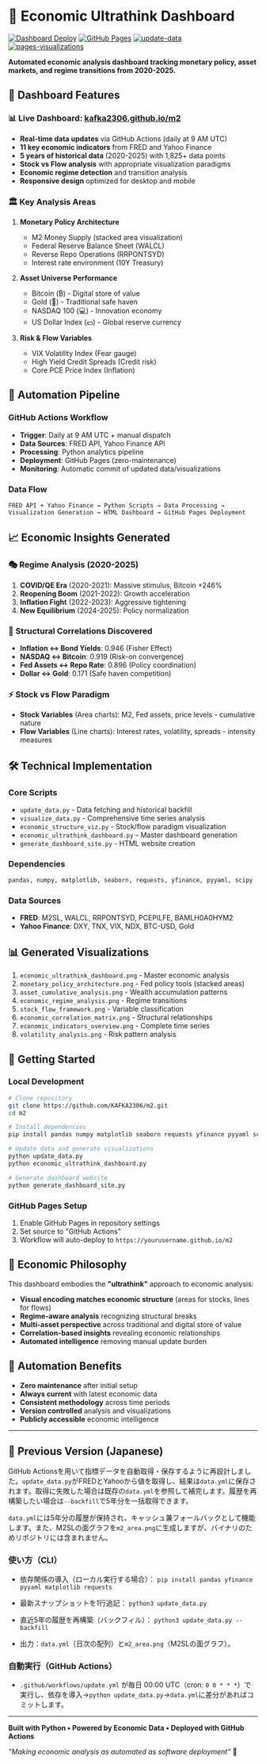 # 🧠 Economic Ultrathink Dashboard

[![Dashboard Deploy](https://github.com/KAFKA2306/m2/actions/workflows/dashboard-deploy.yml/badge.svg)](https://github.com/KAFKA2306/m2/actions/workflows/dashboard-deploy.yml)
[![GitHub Pages](https://img.shields.io/badge/GitHub%20Pages-Live%20Dashboard-blue?logo=github)](https://kafka2306.github.io/m2/)
[![update-data](https://github.com/KAFKA2306/m2/actions/workflows/update.yml/badge.svg)](https://github.com/KAFKA2306/m2/actions/workflows/update.yml)
[![pages-visualizations](https://github.com/KAFKA2306/m2/actions/workflows/pages.yml/badge.svg)](https://github.com/KAFKA2306/m2/actions/workflows/pages.yml)

**Automated economic analysis dashboard tracking monetary policy, asset markets, and regime transitions from 2020-2025.**

## 🎯 Dashboard Features

### 📊 **Live Dashboard**: [kafka2306.github.io/m2](https://kafka2306.github.io/m2)

- **Real-time data updates** via GitHub Actions (daily at 9 AM UTC)
- **11 key economic indicators** from FRED and Yahoo Finance
- **5 years of historical data** (2020-2025) with 1,825+ data points
- **Stock vs Flow analysis** with appropriate visualization paradigms
- **Economic regime detection** and transition analysis
- **Responsive design** optimized for desktop and mobile

### 🏛️ Key Analysis Areas

1. **Monetary Policy Architecture**
   - M2 Money Supply (stacked area visualization)
   - Federal Reserve Balance Sheet (WALCL)
   - Reverse Repo Operations (RRPONTSYD)
   - Interest rate environment (10Y Treasury)

2. **Asset Universe Performance**
   - Bitcoin (₿) - Digital store of value
   - Gold (🥇) - Traditional safe haven  
   - NASDAQ 100 (💻) - Innovation economy
   - US Dollar Index (💵) - Global reserve currency

3. **Risk & Flow Variables**
   - VIX Volatility Index (Fear gauge)
   - High Yield Credit Spreads (Credit risk)
   - Core PCE Price Index (Inflation)

## 🚀 Automation Pipeline

### GitHub Actions Workflow
- **Trigger**: Daily at 9 AM UTC + manual dispatch
- **Data Sources**: FRED API, Yahoo Finance API
- **Processing**: Python analytics pipeline
- **Deployment**: GitHub Pages (zero-maintenance)
- **Monitoring**: Automatic commit of updated data/visualizations

### Data Flow
```
FRED API + Yahoo Finance → Python Scripts → Data Processing → 
Visualization Generation → HTML Dashboard → GitHub Pages Deployment
```

## 📈 Economic Insights Generated

### 🎭 Regime Analysis (2020-2025)
1. **COVID/QE Era** (2020-2021): Massive stimulus, Bitcoin +246%
2. **Reopening Boom** (2021-2022): Growth acceleration
3. **Inflation Fight** (2022-2023): Aggressive tightening  
4. **New Equilibrium** (2024-2025): Policy normalization

### 🔗 Structural Correlations Discovered
- **Inflation ↔ Bond Yields**: 0.946 (Fisher Effect)
- **NASDAQ ↔ Bitcoin**: 0.919 (Risk-on convergence)
- **Fed Assets ↔ Repo Rate**: 0.896 (Policy coordination)
- **Dollar ↔ Gold**: 0.171 (Safe haven competition)

### ⚡ Stock vs Flow Paradigm
- **Stock Variables** (Area charts): M2, Fed assets, price levels - cumulative nature
- **Flow Variables** (Line charts): Interest rates, volatility, spreads - intensity measures

## 🛠️ Technical Implementation

### Core Scripts
- `update_data.py` - Data fetching and historical backfill
- `visualize_data.py` - Comprehensive time series analysis  
- `economic_structure_viz.py` - Stock/flow paradigm visualization
- `economic_ultrathink_dashboard.py` - Master dashboard generation
- `generate_dashboard_site.py` - HTML website creation

### Dependencies
```python
pandas, numpy, matplotlib, seaborn, requests, yfinance, pyyaml, scipy
```

### Data Sources
- **FRED**: M2SL, WALCL, RRPONTSYD, PCEPILFE, BAMLH0A0HYM2
- **Yahoo Finance**: DXY, TNX, VIX, NDX, BTC-USD, Gold

## 📊 Generated Visualizations

1. `economic_ultrathink_dashboard.png` - Master economic analysis
2. `monetary_policy_architecture.png` - Fed policy tools (stacked areas)
3. `asset_cumulative_analysis.png` - Wealth accumulation patterns
4. `economic_regime_analysis.png` - Regime transitions
5. `stock_flow_framework.png` - Variable classification
6. `economic_correlation_matrix.png` - Structural relationships
7. `economic_indicators_overview.png` - Complete time series
8. `volatility_analysis.png` - Risk pattern analysis

## 🚀 Getting Started

### Local Development
```bash
# Clone repository
git clone https://github.com/KAFKA2306/m2.git
cd m2

# Install dependencies
pip install pandas numpy matplotlib seaborn requests yfinance pyyaml scipy

# Update data and generate visualizations
python update_data.py
python economic_ultrathink_dashboard.py

# Generate dashboard website
python generate_dashboard_site.py
```

### GitHub Pages Setup
1. Enable GitHub Pages in repository settings
2. Set source to "GitHub Actions"
3. Workflow will auto-deploy to `https://yourusername.github.io/m2`

## 🎯 Economic Philosophy

This dashboard embodies the **"ultrathink"** approach to economic analysis:

- **Visual encoding matches economic structure** (areas for stocks, lines for flows)
- **Regime-aware analysis** recognizing structural breaks
- **Multi-asset perspective** across traditional and digital store of value
- **Correlation-based insights** revealing economic relationships
- **Automated intelligence** removing manual update burden

## 🤖 Automation Benefits

- **Zero maintenance** after initial setup
- **Always current** with latest economic data
- **Consistent methodology** across time periods
- **Version controlled** analysis and visualizations
- **Publicly accessible** economic intelligence

---

## 📜 Previous Version (Japanese)

GitHub Actionsを用いて指標データを自動取得・保存するように再設計しました。`update_data.py`がFREDとYahooから値を取得し、結果は`data.yml`に保存されます。取得に失敗した場合は既存の`data.yml`を参照して補完します。履歴を再構築したい場合は`--backfill`で5年分を一括取得できます。

`data.yml`には5年分の履歴が保持され、キャッシュ兼フォールバックとして機能します。また、M2SLの面グラフを`m2_area.png`に生成しますが、バイナリのためリポジトリには含まれません。

### 使い方（CLI）

- 依存関係の導入（ローカル実行する場合）：
  `pip install pandas yfinance pyyaml matplotlib requests`

- 最新スナップショットを1行追記：
  `python3 update_data.py`

- 直近5年の履歴を再構築（バックフィル）：
  `python3 update_data.py --backfill`

- 出力：`data.yml`（日次の配列）と`m2_area.png`（M2SLの面グラフ）。

### 自動実行（GitHub Actions）

- `.github/workflows/update.yml` が毎日 00:00 UTC（cron: `0 0 * * *`）で実行し、依存を導入→`python update_data.py`→`data.yml`に差分があればコミットします。

---

**Built with Python • Powered by Economic Data • Deployed with GitHub Actions**

*"Making economic analysis as automated as software deployment"* 🚀
